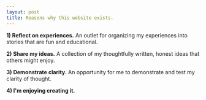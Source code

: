 ```yaml
---
layout: post
title: Reasons why this website exists.
---
```


**1) Reflect on experiences.**
An outlet for organizing my experiences into stories that are fun and educational.

**2) Share my ideas.**
A collection of my thoughtfully written, honest ideas that others might enjoy.

**3) Demonstrate clarity.**
An opportunity for me to demonstrate and test my clarity of thought. 

**4) I'm enjoying creating it.**
